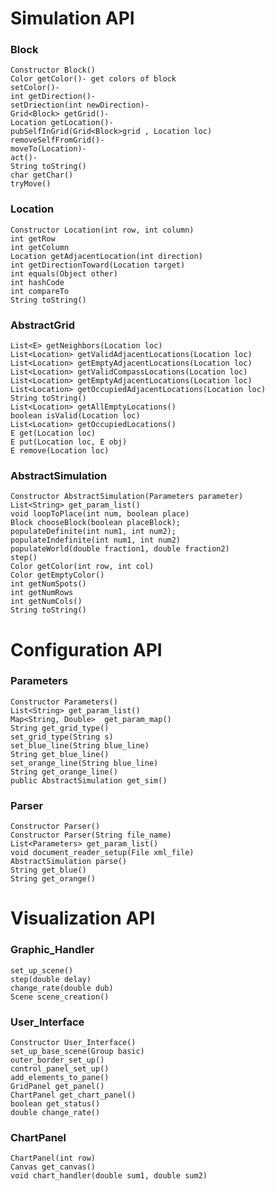 # Simulation API

### Block
    Constructor Block()
    Color getColor()- get colors of block
    setColor()-
    int getDirection()-
    setDriection(int newDirection)-
    Grid<Block> getGrid()-
    Location getLocation()-
    pubSelfInGrid(Grid<Block>grid , Location loc)
    removeSelfFromGrid()-
    moveTo(Location)-
    act()-
    String toString()
    char getChar()
    tryMove()

### Location
    Constructor Location(int row, int column)
    int getRow
    int getColumn
    Location getAdjacentLocation(int direction)
    int getDirectionToward(Location target)
    int equals(Object other)
    int hashCode
    int compareTo
    String toString()
### AbstractGrid
    List<E> getNeighbors(Location loc)
    List<Location> getValidAdjacentLocations(Location loc)
    List<Location> getEmptyAdjacentLocations(Location loc)
    List<Location> getValidCompassLocations(Location loc)
    List<Location> getEmptyAdjacentLocations(Location loc)
    List<Location> getOccupiedAdjacentLocations(Location loc)
    String toString()
    List<Location> getAllEmptyLocations()
    boolean isValid(Location loc)
    List<Location> getOccupiedLocations()
    E get(Location loc)
    E put(Location loc, E obj)
    E remove(Location loc)

### AbstractSimulation
    Constructor AbstractSimulation(Parameters parameter)
    List<String> get_param_list()
    void loopToPlace(int num, boolean place)
    Block chooseBlock(boolean placeBlock);
    populateDefinite(int num1, int num2);
    populateIndefinite(int num1, int num2)
    populateWorld(double fraction1, double fraction2)
    step()
    Color getColor(int row, int col)
    Color getEmptyColor()
    int getNumSpots()
    int getNumRows
    int getNumCols()
    String toString()





# Configuration API

### Parameters
    Constructor Parameters()
    List<String> get_param_list()
    Map<String, Double>  get_param_map()
    String get_grid_type()
    set_grid_type(String s)
    set_blue_line(String blue_line)
    String get_blue_line()
    set_orange_line(String blue_line)
    String get_orange_line()
    public AbstractSimulation get_sim()

### Parser
    Constructor Parser()
    Constructor Parser(String file_name)
    List<Parameters> get_param_list()
    void document_reader_setup(File xml_file)
    AbstractSimulation parse()
    String get_blue()
    String get_orange()









# Visualization API


### Graphic_Handler
    set_up_scene()
    step(double delay)
    change_rate(double dub)
    Scene scene_creation()

### User_Interface
    Constructor User_Interface()
    set_up_base_scene(Group basic)
    outer_border_set_up()
    control_panel_set_up()
    add_elements_to_pane()
    GridPanel get_panel()
    ChartPanel get_chart_panel()
    boolean get_status()
    double change_rate()


### ChartPanel
    ChartPanel(int row)
    Canvas get_canvas()
    void chart_handler(double sum1, double sum2)
